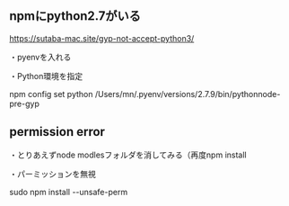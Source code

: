 ## npmにpython2.7がいる

https://sutaba-mac.site/gyp-not-accept-python3/



・pyenvを入れる



・Python環境を指定

npm config set python /Users/mn/.pyenv/versions/2.7.9/bin/pythonnode-pre-gyp



## permission error

・とりあえずnode modlesフォルダを消してみる（再度npm install

・パーミッションを無視

sudo npm install --unsafe-perm
